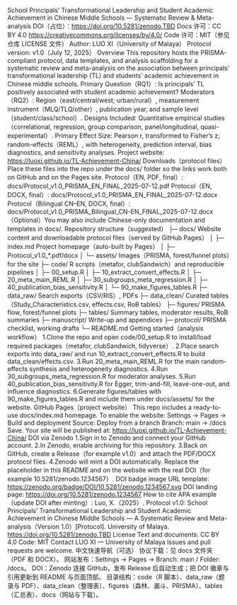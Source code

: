 School Principals’ Transformational Leadership and Student Academic Achievement in Chinese Middle Schools — Systematic Review & Meta-analysis
DOI（占位）：https://doi.org/10.5281/zenodo.TBD
Docs 许可：CC BY 4.0 https://creativecommons.org/licenses/by/4.0/
Code 许可：MIT（参见仓库 LICENSE 文件）
Author: LUO XI（University of Malaya）
Protocol version: v1.0（July 12, 2025）
Overview
This repository hosts the PRISMA-compliant protocol, data templates, and analysis scaffolding for a systematic review and meta-analysis on the association between principals’ transformational leadership (TL) and students’ academic achievement in Chinese middle schools.
Primary Question（RQ1）: Is principals’ TL positively associated with student academic achievement?
Moderators（RQ2）: Region（east/central/west; urban/rural）, measurement instrument（MLQ/TLQ/other）, publication year, and sample level（student/class/school）.
Designs Included: Quantitative empirical studies（correlational, regression, group comparison, panel/longitudinal, quasi-experimental）.
Primary Effect Size: Pearson r, transformed to Fisher’s z; random-effects（REML）, with heterogeneity, prediction interval, bias diagnostics, and sensitivity analyses.
Project website: https://luoxi.github.io/TL-Achievement-China/
Downloads（protocol files）
Place these files into the repo under the docs/ folder so the links work both on GitHub and on the Pages site.
Protocol（EN, PDF, final）: docs/Protocol_v1.0_PRISMA_EN_FINAL_2025-07-12.pdf
Protocol（EN, DOCX, final）: docs/Protocol_v1.0_PRISMA_EN_FINAL_2025-07-12.docx
Protocol（Bilingual CN–EN, DOCX, final）: docs/Protocol_v1.0_PRISMA_Bilingual_CN-EN_FINAL_2025-07-12.docx
（Optional）You may also include Chinese-only documentation and templates in docs/.
Repository structure（suggested）
├─ docs/ Website content and downloadable protocol files（served by GitHub Pages）
│ ├─ index.md Project homepage（auto-built by Pages）
│ ├─ Protocol_v1.0_*.pdf/docx
│ └─ assets/ Images（PRISMA, forest/funnel plots）for the site
├─ code/ R scripts（metafor, clubSandwich）and reproducible pipelines
│ ├─ 00_setup.R
│ ├─ 10_extract_convert_effects.R
│ ├─ 20_meta_main_REML.R
│ ├─ 30_subgroups_meta_regression.R
│ ├─ 40_publication_bias_sensitivity.R
│ └─ 90_make_figures_tables.R
├─ data_raw/ Search exports（CSV/RIS）, PDFs
├─ data_clean/ Curated tables（Study_Characteristics.csv, effects.csv, RoB tables）
├─ figures/ PRISMA flow, forest/funnel plots
├─ tables/ Summary tables, moderator results, RoB summaries
├─ manuscript/ Write-up and appendices
├─ protocol/ PRISMA checklist, working drafts
└─ README.md
Getting started（analysis workflow）
1.Clone the repo and open code/00_setup.R to install/load required packages（metafor, clubSandwich, tidyverse）.
2.Place search exports into data_raw/ and run 10_extract_convert_effects.R to build data_clean/effects.csv.
3.Run 20_meta_main_REML.R for the main random-effects synthesis and heterogeneity diagnostics.
4.Run 30_subgroups_meta_regression.R for moderator analyses.
5.Run 40_publication_bias_sensitivity.R for Egger, trim-and-fill, leave-one-out, and influence diagnostics.
6.Generate figures/tables with 90_make_figures_tables.R and include them under docs/assets/ for the website.
GitHub Pages（project website）
This repo includes a ready-to-use docs/index.md homepage. To enable the website:
Settings → Pages → Build and deployment
Source: Deploy from a branch
Branch: main → /docs
Save. Your site will be published at: https://luoxi.github.io/TL-Achievement-China/
DOI via Zenodo
1.Sign in to Zenodo and connect your GitHub account.
2.In Zenodo, enable archiving for this repository.
3.Back on GitHub, create a Release（for example v1.0）and attach the PDF/DOCX protocol files.
4.Zenodo will mint a DOI automatically. Replace the placeholder in this README and on the website with the real DOI（for example 10.5281/zenodo.1234567）.
DOI badge image URL template: https://zenodo.org/badge/DOI/10.5281/zenodo.1234567.svg
DOI landing page: https://doi.org/10.5281/zenodo.1234567
How to cite
APA example（update DOI after minting）:
Luo, X.（2025）. Protocol v1.0: School Principals’ Transformational Leadership and Student Academic Achievement in Chinese Middle Schools — A Systematic Review and Meta-analysis（Version 1.0）[Protocol]. University of Malaya. https://doi.org/10.5281/zenodo.TBD
License
Text and documents: CC BY 4.0
Code: MIT
Contact
LUO XI — University of Malaya
Issues and pull requests are welcome.
中文快速导航（可选）
协议下载：见 docs 文件夹（PDF 和 DOCX）。
网站发布：Settings → Pages → Branch: main / Folder: /docs。
DOI：Zenodo 连接 GitHub，发布 Release 后自动生成；把 DOI 徽章与引用更新到 README 与页面顶部。
目录结构：code（R 脚本）、data_raw（题录与 PDF）、data_clean（整理表）、figures（森林、漏斗、PRISMA）、tables（汇总表）、docs（网站与下载）。
